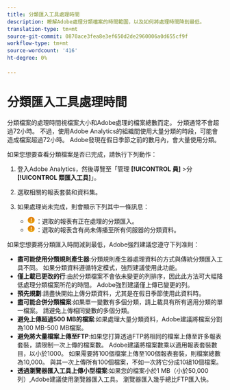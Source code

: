 ```yaml
---
title: 分類匯入工具處理時間
description: 瞭解Adobe處理分類檔案的時間範圍，以及如何將處理時間降到最低。
translation-type: tm+mt
source-git-commit: 0870ace3fea8e3ef650d2de2960006a0d655cf9f
workflow-type: tm+mt
source-wordcount: '416'
ht-degree: 0%

---
```



# 分類匯入工具處理時間

分類檔案的處理時間視檔案大小和Adobe處理的檔案總數而定。 分類通常不會超過72小時。 不過，使用Adobe Analytics的組織間使用大量分類的時段，可能會造成檔案超過72小時。 Adobe發現在假日季節之前的數月內，會大量使用分類。

如果您想要查看分類檔案是否已完成，請執行下列動作：

1. 登入Adobe Analytics，然後導覽至「管理 **[!UICONTROL 員]** >分 **[!UICONTROL 類匯入工具]**」。
2. 選取相關的報表套裝和資料集。
3. 如果處理尚未完成，則會顯示下列其中一條訊息：

   * ![注意](assets/icon_notice_notice.gif) ：選取的報表有正在處理的分類匯入。
   * ![注意](assets/icon_notice_notice.gif) ：選取的報表含有尚未傳播至所有伺服器的分類資料。

如果您想要將分類匯入時間減到最低，Adobe強烈建議您遵守下列准則：

* **盡可能使用分類規則產生器**:分類規則產生器處理資料的方式與傳統分類匯入工具不同。 如果分類資料遵循特定模式，強烈建議使用此功能。
* **僅上載已更改的行**:由於分類檔案不會依未變更的列排序，因此此方法可大幅降低處理分類檔案所花的時間。 Adobe強烈建議僅上傳已變更的列。
* **預先規劃**:請盡快開始上傳分類資料，尤其是在假日季節使用此資料時。
* **盡可能合併分類檔案**:如果單一變數有多個分類，請上載具有所有適用分類的單一檔案。 請避免上傳相同變數的多個分類。
* **避免上傳超過500 MB的檔案**:如果處理大量分類資料，Adobe建議將檔案分割為100 MB-500 MB檔案。
* **避免將大量檔案上傳至FTP**:如果您打算透過FTP將相同的檔案上傳至許多報表套裝，請限制一次上傳的檔案數。 Adobe建議將檔案數乘以適用報表套裝數目，以小於1000。 如果需要將100個檔案上傳至100個報表套裝，則檔案總數為10,000。 與其一次上傳所有100個檔案，不如一次將它分成10組10個檔案。
* **透過瀏覽器匯入工具上傳小型檔案**:如果您的檔案小於1 MB（小於50,000列）,Adobe建議使用瀏覽器匯入工具。 瀏覽器匯入幾乎總比FTP匯入快。
